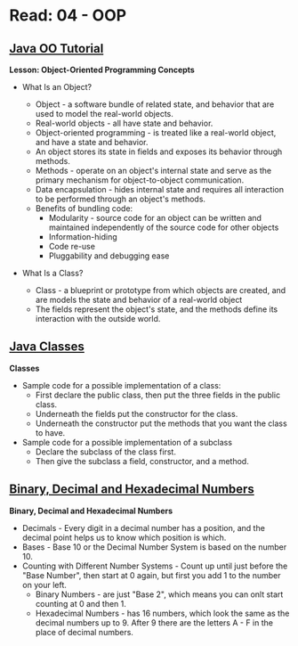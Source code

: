 # Read: 04 - OOP

## [Java OO Tutorial](https://docs.oracle.com/javase/tutorial/java/concepts/)

**Lesson: Object-Oriented Programming Concepts**
* What Is an Object?
  - Object - a software bundle of related state, and behavior that are used to model the real-world objects.
  - Real-world objects - all have state and behavior.
  - Object-oriented programming - is treated like a real-world object, and have a state and behavior.
  - An object stores its state in fields and exposes its behavior through methods. 
  - Methods - operate on an object's internal state and serve as the primary mechanism for object-to-object communication.
  - Data encapsulation - hides internal state and requires all interaction to be performed through an object's methods.
  - Benefits of bundling code: 
    * Modularity - source code for an object can be written and maintained independently of the source code for other objects
    * Information-hiding 
    * Code re-use
    * Pluggability and debugging ease 

* What Is a Class?
  - Class - a blueprint or prototype from which objects are created, and are models the state and behavior of a real-world object
  - The fields represent the object's state, and the methods define its interaction with the outside world.

## [Java Classes](https://docs.oracle.com/javase/tutorial/java/javaOO/classes.html)

**Classes**
* Sample code for a possible implementation of a class:
  - First declare the public class, then put the three fields in the public class. 
  - Underneath the fields put the constructor for the class.
  - Underneath the constructor put the methods that you want the class to have.
* Sample code for a possible implementation of a subclass
  - Declare the subclass of the class first.
  - Then give the subclass a field, constructor, and a method. 

## [Binary, Decimal and Hexadecimal Numbers](https://www.mathsisfun.com/binary-decimal-hexadecimal.html)

**Binary, Decimal and Hexadecimal Numbers**
* Decimals - Every digit in a decimal number has a position, and the decimal point helps us to know which position is which.
* Bases - Base 10 or the Decimal Number System is based on the number 10.
* Counting with Different Number Systems - Count up until just before the "Base Number", then start at 0 again, but first you add 1 to the number on your left.
  - Binary Numbers - are just "Base 2", which means you can onlt start counting at 0 and then 1.
  - Hexadecimal Numbers - has 16 numbers, which look the same as the decimal numbers up to 9. After 9 there are the letters A - F in the place of decimal numbers.